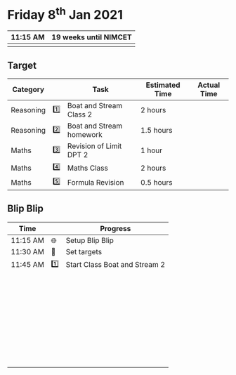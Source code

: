 #  Friday 8<sup>th</sup> Jan 2021

| 11:15 AM | 19 weeks until NIMCET |
| -------- | --------------------: |
|          |                       |

## Target

| Category  |         | Task                     | Estimated Time | Actual Time |
| --------- | ------- | ------------------------ | -------------- | ----------- |
| Reasoning | :one:   | Boat and Stream Class 2  | 2 hours        |             |
| Reasoning | :two:   | Boat and Stream homework | 1.5 hours      |             |
| Maths     | :three: | Revision of  Limit DPT 2 | 1 hour         |             |
| Maths     | :four:  | Maths Class              | 2 hours        |             |
| Maths     | :five:  | Formula Revision         | 0.5 hours      |             |

## Blip Blip

| Time     |       | Progress                      |
| -------- | ----- | ----------------------------- |
| 11:15 AM | 🌐     | Setup Blip Blip               |
| 11:30 AM | 🎯     | Set targets                   |
| 11:45 AM | :one: | Start Class Boat and Stream 2 |
|          |       |                               |
|          |       |                               |
|          |       |                               |
|          |       |                               |
|          |       |                               |
|          |       |                               |
|          |       |                               |
|          |       |                               |
|          |       |                               |
|          |       |                               |
|          |       |                               |
|          |       |                               |
|          |       |                               |
|          |       |                               |
|          |       |                               |
|          |       |                               |
|          |       |                               |
|          |       |                               |
|          |       |                               |
|          |       |                               |
|          |       |                               |
|          |       |                               |
|          |       |                               |
|          |       |                               |
|          |       |                               |
|          |       |                               |
|          |       |                               |
|          |       |                               |
|          |       |                               |
|          |       |                               |
|          |       |                               |
|          |       |                               |
|          |       |                               |
|          |       |                               |
|          |       |                               |
|          |       |                               |

